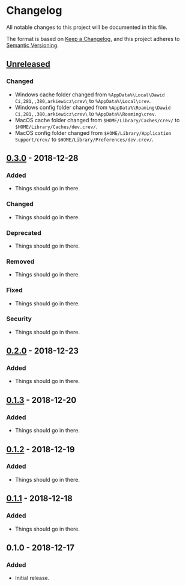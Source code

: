 # Changelog
All notable changes to this project will be documented in this file.

The format is based on [Keep a Changelog](https://keepachangelog.com/en/1.0.0/),
and this project adheres to [Semantic Versioning](https://semver.org/spec/v2.0.0.html).

## [Unreleased](https://github.com/dpc/crev/compare/cargo-crev-v0.3.0...HEAD)
### Changed
- Windows cache folder changed from `%AppData%\Local\Dawid Ci,281,,380,arkiewicz\crev\`
to `%AppData%\Local\crev`.
- Windows config folder changed from `%AppData%\Roaming\Dawid Ci,281,,380,arkiewicz\crev\`
to `%AppData%\Roaming\crev`.
- MacOS cache folder changed from `$HOME/Library/Caches/crev/`
to `$HOME/Library/Caches/dev.crev/`.
- MacOS config folder changed from `$HOME/Library/Application Support/crev/`
to `$HOME/Library/Preferences/dev.crev/`.

## [0.3.0](https://github.com/dpc/crev/compare/cargo-crev-v0.2.0...v0.3.0) - 2018-12-28
### Added
- Things should go in there.

### Changed
- Things should go in there.

### Deprecated
- Things should go in there.

### Removed
- Things should go in there.

### Fixed
- Things should go in there.

### Security
- Things should go in there.

## [0.2.0](https://github.com/dpc/crev/compare/cargo-crev-v0.1.3...v0.2.0) - 2018-12-23
### Added
- Things should go in there.

## [0.1.3](https://github.com/dpc/crev/compare/cargo-crev-v0.1.2...v0.1.3) - 2018-12-20
### Added
- Things should go in there.

## [0.1.2](https://github.com/dpc/crev/compare/cargo-crev-v0.1.1...v0.1.2) - 2018-12-19
### Added
- Things should go in there.

## [0.1.1](https://github.com/dpc/crev/compare/cargo-crev-v0.1.0...v0.1.1) - 2018-12-18
### Added
- Things should go in there.

## 0.1.0 - 2018-12-17
### Added
- Initial release.
